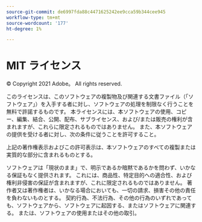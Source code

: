 ```yaml
---
source-git-commit: de6997fda88c4471625242ee9cca59b344cee945
workflow-type: tm+mt
source-wordcount: '177'
ht-degree: 1%

---
```

# MIT ライセンス

© Copyright 2021 Adobe。 All rights reserved.

このライセンスは、このソフトウェアの複製物及び関連する文書ファイル（「ソフトウェア」）を入手する者に対し、ソフトウェアの処理を制限なく行うことを無料で許諾するものです。 本ライセンスには、本ソフトウェアの使用、コピー、編集、結合、公開、配布、サブライセンス、および/または販売の権利が含まれますが、これらに限定されるものではありません。 また、本ソフトウェアの提供を受ける者に対し、次の条件に従うことを許可すること。

上記の著作権表示およびこの許可表示は、本ソフトウェアのすべての複製または実質的な部分に含まれるものとする。

ソフトウェアは「現状のまま」で、明示であるか暗黙であるかを問わず、いかなる保証もなく提供されます。 これには、商品性、特定目的への適合性、および権利非侵害の保証が含まれますが、これに限定されるものではありません。 著作者又は著作権者は、いかなる場合においても、一切の請求、損害その他の責任を負わないものとする。 契約行為、不法行為、その他の行為のいずれであっても、ソフトウェアから、ソフトウェアに起因する、またはソフトウェアに関連する。 または、ソフトウェアの使用またはその他の取引。
